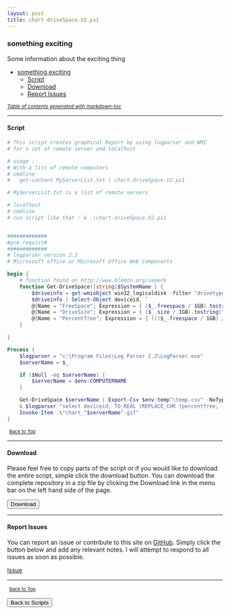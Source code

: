 ```yaml
---
layout: post
title: chart-driveSpace.V2.ps1
---
```


### something exciting

Some information about the exciting thing

- [something exciting](#something-exciting)
  - [Script](#script)
  - [Download](#download)
  - [Report Issues](#report-issues)

<small><i><a href='http://ecotrust-canada.github.io/markdown-toc/'>Table of contents generated with markdown-toc</a></i></small>

---

#### Script

```powershell
# This script creates graphical Report by using logparser and WMI
# for a set of remote server and localhost

# usage :
# With a list of remote computers
# cmdline
#   get-content MyServerList.txt | chart-driveSpace.V2.ps1

# MyServerList.txt is a list of remote servers

# localhost
# cmdline
# run script like that : & .\chart-driveSpace.V2.ps1


#############
#pre-requist#
#############
# logparser version 2.2
# Micrososft office or Microsoft Office Web Components

begin {
	# function found on http://www.blkmtn.org/sepeck
	function Get-DriveSpace([string]$SystemName ) {
		$driveinfo = get-wmiobject win32_logicaldisk -filter "drivetype=3 or drivetype=4" -computer $SystemName
		$driveinfo | Select-Object deviceid, `
		@{Name = "FreeSpace"; Expression = { ($_.freespace / 1GB).tostring("0.00") } }, `
		@{Name = "DriveSize"; Expression = { ($_.size / 1GB).tostring("0.00") } }, `
		@{Name = "Percentfree"; Expression = { ((($_.freespace / 1GB) / ($_.size / 1GB)) * 100).tostring("0.00") } }
	}

}

Process {
	$logparser = "c:\Program Files\Log Parser 2.2\LogParser.exe"
	$serverName = $_

	if ($Null -eq $serverName) {
		$serverName = $env:COMPUTERNAME
	}

	Get-DriveSpace $serverName | Export-Csv $env:temp"\temp.csv" -NoTypeInformation
	& $logparser "select deviceid, TO_REAL (REPLACE_CHR (percentfree, ',', '.')) as purcentage into chart_$serverName.gif from $env:temp\temp.csv order by deviceID desc" "-o:chart" "-charttype:BarStacked" "-charttitle:Purcentage : FreeSpace by disk              Server:$serverName" "-values:ON" "-categories:ON" "-maxCategoryLabels:100"
	Invoke-Item .\"chart_"$serverName".gif"
}
```

<span style="font-size:11px;"><a href="#"><i class="fas fa-caret-up" aria-hidden="true" style="color: white; margin-right:5px;"></i>Back to Top</a></span>

---

#### Download

Please feel free to copy parts of the script or if you would like to download the entire script, simple click the download button. You can download the complete repository in a zip file by clicking the Download link in the menu bar on the left hand side of the page.

<button class="btn" type="submit" onclick="window.open('/PowerShell/scripts/chart-driveSpace.V2.ps1')">
    <i class="fa fa-cloud-download-alt">
    </i>
        Download
</button>

---

#### Report Issues

You can report an issue or contribute to this site on <a href="https://github.com/BanterBoy/scripts-blog/issues">GitHub</a>. Simply click the button below and add any relevant notes. I will attempt to respond to all issues as soon as possible.

<!-- Place this tag where you want the button to render. -->

<a class="github-button" href="https://github.com/BanterBoy/scripts-blog/issues/new?title=chart-driveSpace.V2.ps1&body=There is a problem with this function. Please find details below." data-show-count="true" aria-label="Issue BanterBoy/scripts-blog on GitHub">Issue</a>

---

<span style="font-size:11px;"><a href="#"><i class="fas fa-caret-up" aria-hidden="true" style="color: white; margin-right:5px;"></i>Back to Top</a></span>

<a href="/menu/_pages/scripts.html">
    <button class="btn">
        <i class='fas fa-reply'>
        </i>
            Back to Scripts
    </button>
</a>

[1]: http://ecotrust-canada.github.io/markdown-toc
[2]: https://github.com/googlearchive/code-prettify
